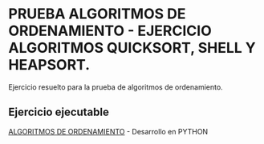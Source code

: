
# PRUEBA ALGORITMOS DE ORDENAMIENTO - EJERCICIO ALGORITMOS QUICKSORT, SHELL Y HEAPSORT.

Ejercicio resuelto para la prueba de algoritmos de ordenamiento.

## Ejercicio ejecutable

[ALGORITMOS DE ORDENAMIENTO](https://repl.it/@jrodriguezce/algoritmosDeOrdenamiento) - Desarrollo en PYTHON
